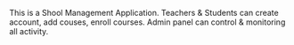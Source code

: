 This is a Shool Management Application. Teachers & Students can create account, add couses, enroll courses. Admin panel can control & monitoring all activity.